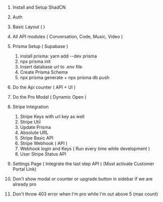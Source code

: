 1. Install and Setup ShadCN
2. Auth 
3. Basic Layout ( )
4. All API modules ( Conversation, Code, Music, Video )
5. Prisma Setup ( Supabase )
    

    1. install prisma: yarn add --dev prisma
    2. npx prisma init
    3. Insert database url to .env file
    4. Create Prisma Schema
    5. npx prisma generate + npx prisma db push

6. Do the Api counter ( API + UI )
7. Do the Pro Modal ( Dynamic Open )
8. Stripe Integration


    1. Stripe Keys with url key as well
    2. Stripe Util
    3. Update Prisma
    4. Absolute URL
    4. Stripe Basic API
    5. Stripe Webhook ( API )
    6. Webhook login and Keys ( Run every time while development )
    7. User Stripe Status API

9. Settings Page ( Integrate the last step API ) (Must activate Customer Portal Link)
10. Don't show modal or counter or upgrade button in sidebar if we are already pro
11. Don't throw 403 error when I'm pro while I'm out above 5 (max count)
<!--  -->